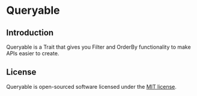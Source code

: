 # Queryable

## Introduction

Queryable is a Trait that gives you Filter and OrderBy functionality to make APIs easier to create.

## License

Queryable is open-sourced software licensed under the [MIT license](LICENSE.md).
